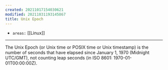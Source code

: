 ```yaml
---
created: 20211017154030621
modified: 20211031193145867
title: Unix Epoch
---
```


- `areas:` [[Linux]]

---

The Unix Epoch (or Unix time or POSIX time or Unix timestamp) is the number of seconds that have elapsed since January 1, 1970 (Midnight UTC/GMT), not counting leap seconds (in ISO 8601: 1970-01-01T00:00:00Z).

